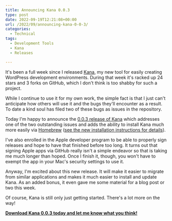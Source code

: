 ```yaml
---
title: Announcing Kana 0.0.3
type: post
date: 2022-09-19T12:21:08+00:00
url: /2022/09/announcing-kana-0-0-3/
categories:
  - Technical
tags:
  - Development Tools
  - Kana
  - Releases

---
```

It's been a full week since I released [Kana][1], my new tool for easily creating WordPress development environments. During that week it's racked up 24 stars and 3 forks on GitHub, which I don't think is too shabby for such a project.

While I continue to use it for my own work, the simple fact is that I just can't anticipate how others will use it and the bugs they'll encounter as a result. To date a kind soul has filed two of these bugs as issues in the repository.

Today I'm happy to announce the [0.0.3 release of Kana][2] which addresses one of the two outstanding issues and adds the ability to install Kana much more easily via [Homebrew][3] ([see the new installation instructions for details][4]).

I've also enrolled in the Apple developer program to be able to properly sign releases and hope to have that finished before too long. It turns out that signing Apple apps via GitHub really isn't a simple endeavor so that is taking me much longer than hoped. Once I finish it, though, you won't have to exempt the app in your Mac's security settings to use it.

Anyway, I'm excited about this new release. It will make it easier to migrate from similar applications and makes it much easier to install and update Kana. As an added bonus, it even gave me some material for a blog post or two this week.

Of course, Kana is still only just getting started. There's a lot more on the way!

**[Download Kana 0.0.3 today and let me know what you think!][2]**

 [1]: https://github.com/ChrisWiegman/kana/
 [2]: https://github.com/ChrisWiegman/kana/releases
 [3]: https://brew.sh/
 [4]: https://github.com/ChrisWiegman/kana#install-from-homebrew